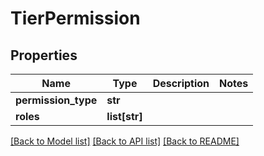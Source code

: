 # TierPermission

## Properties
Name | Type | Description | Notes
------------ | ------------- | ------------- | -------------
**permission_type** | **str** |  | 
**roles** | **list[str]** |  | 

[[Back to Model list]](../README.md#documentation-for-models) [[Back to API list]](../README.md#documentation-for-api-endpoints) [[Back to README]](../README.md)



